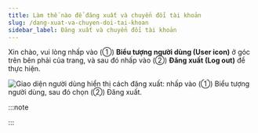 ```yaml
---
title: Làm thế nào để đăng xuất và chuyển đổi tài khoản
slug: /dang-xuat-va-chuyen-doi-tai-khoan
sidebar_label: Đăng xuất và chuyển đổi tài khoản
---
```


Xin chào, vui lòng nhấp vào (①) **Biểu tượng người dùng (User icon)** ở góc trên bên phải của trang, và sau đó nhấp vào (②) **Đăng xuất (Log out)** để thực hiện.

![Giao diện người dùng hiển thị cách đăng xuất: nhấp vào (①) Biểu tượng người dùng, sau đó chọn (②) Đăng xuất.](https://storage.googleapis.com/jegavn_kb/images/rec0gAE8zl5O6BFSa1751867304645)

:::note

:::